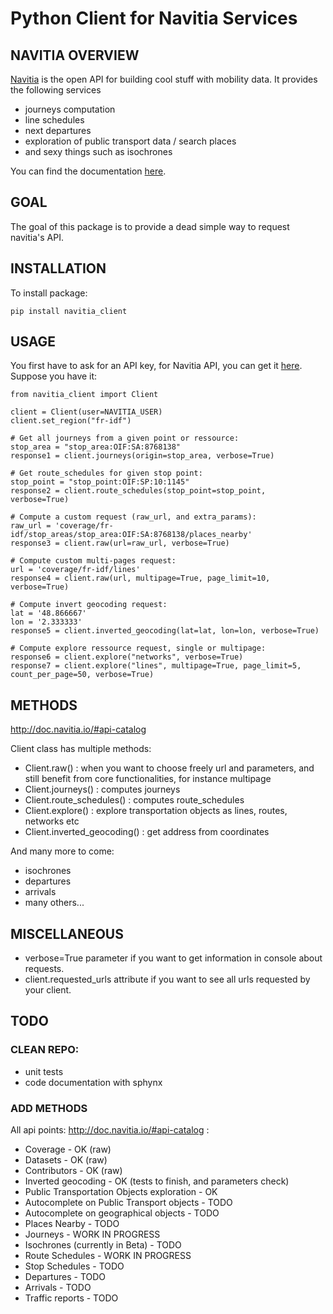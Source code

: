 # Python Client for Navitia Services

## NAVITIA OVERVIEW
[Navitia](http://navitia.io/) is the open API for building cool stuff with mobility data. It provides the following services

- journeys computation
- line schedules
- next departures
- exploration of public transport data / search places
- and sexy things such as isochrones

You can find the documentation [here](http://doc.navitia.io/).

## GOAL
The goal of this package is to provide a dead simple way to request navitia's API.

## INSTALLATION
To install package:
```
pip install navitia_client
```

## USAGE
You first have to ask for an API key, for Navitia API, you can get it [here](https://www.navitia.io/register/). Suppose you have it:

```
from navitia_client import Client

client = Client(user=NAVITIA_USER)
client.set_region("fr-idf")

# Get all journeys from a given point or ressource:
stop_area = "stop_area:OIF:SA:8768138"
response1 = client.journeys(origin=stop_area, verbose=True)

# Get route_schedules for given stop point:
stop_point = "stop_point:OIF:SP:10:1145"
response2 = client.route_schedules(stop_point=stop_point, verbose=True)

# Compute a custom request (raw_url, and extra_params):
raw_url = 'coverage/fr-idf/stop_areas/stop_area:OIF:SA:8768138/places_nearby'
response3 = client.raw(url=raw_url, verbose=True)

# Compute custom multi-pages request:
url = 'coverage/fr-idf/lines'
response4 = client.raw(url, multipage=True, page_limit=10, verbose=True)

# Compute invert geocoding request:
lat = '48.866667'
lon = '2.333333'
response5 = client.inverted_geocoding(lat=lat, lon=lon, verbose=True)

# Compute explore ressource request, single or multipage:
response6 = client.explore("networks", verbose=True)
response7 = client.explore("lines", multipage=True, page_limit=5, count_per_page=50, verbose=True)
```
## METHODS

http://doc.navitia.io/#api-catalog

Client class has multiple methods:
- Client.raw() : when you want to choose freely url and parameters, and still benefit from core functionalities, for instance multipage
- Client.journeys() : computes journeys
- Client.route_schedules() : computes route_schedules
- Client.explore() : explore transportation objects as lines, routes, networks etc
- Client.inverted_geocoding() : get address from coordinates

And many more to come:
- isochrones
- departures
- arrivals
- many others...

## MISCELLANEOUS
- verbose=True parameter if you want to get information in console about requests.
- client.requested_urls attribute if you want to see all urls requested by your client.

## TODO

### CLEAN REPO:
- unit tests
- code documentation with sphynx

### ADD METHODS

All api points: http://doc.navitia.io/#api-catalog :

- Coverage - OK (raw)
- Datasets - OK (raw)
- Contributors - OK (raw)
- Inverted geocoding - OK (tests to finish, and parameters check)
- Public Transportation Objects exploration - OK
- Autocomplete on Public Transport objects - TODO
- Autocomplete on geographical objects - TODO
- Places Nearby - TODO
- Journeys - WORK IN PROGRESS
- Isochrones (currently in Beta) - TODO
- Route Schedules - WORK IN PROGRESS
- Stop Schedules - TODO
- Departures - TODO
- Arrivals - TODO
- Traffic reports - TODO
